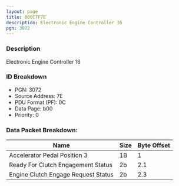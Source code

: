 ```yaml
---
layout: page
title: 000C7F7E
description: Electronic Engine Controller 16
pgn: 3072
---
```


### Description

Electronic Engine Controller 16

### ID Breakdown
* PGN: 3072
* Source Address: 7E
* PDU Format (PF): 0C
* Data Page: b00
* Priority: 0
### Data Packet Breakdown:

| Name | Size | Byte Offset |
| ---- | ---- | ----------- |
| Accelerator Pedal Position 3 | 1B | 1 |
| Ready For Clutch Engagement Status | 2b | 2.1 |
| Engine Clutch Engage Request Status | 2b | 2.3 |
